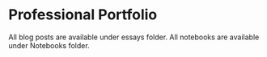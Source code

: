 # Professional Portfolio

All blog posts are available under essays folder.
All notebooks are available under Notebooks folder.

